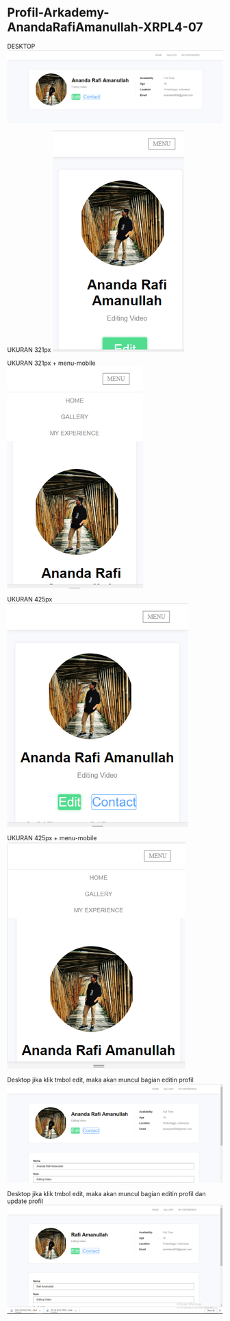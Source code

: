 # Profil-Arkademy-AnandaRafiAmanullah-XRPL4-07

DESKTOP
![alttext](https://github.com/Anandarafi/Profil-Arkademy-AnandaRafiAmanullah-XRPL4-07/blob/master/desktop.PNG)

UKURAN 321px
![alttext](https://github.com/Anandarafi/Profil-Arkademy-AnandaRafiAmanullah-XRPL4-07/blob/master/ukuran%20321.PNG)

UKURAN 321px + menu-mobile
![alttext](https://github.com/Anandarafi/Profil-Arkademy-AnandaRafiAmanullah-XRPL4-07/blob/master/ukuran%20321%20%2B%20menu.mobile.PNG)

UKURAN 425px
![alttext](https://github.com/Anandarafi/Profil-Arkademy-AnandaRafiAmanullah-XRPL4-07/blob/master/ukuran%20425.PNG)

UKURAN 425px + menu-mobile
![alttext](https://github.com/Anandarafi/Profil-Arkademy-AnandaRafiAmanullah-XRPL4-07/blob/master/ukuran%20425%20%2B%20menu.mobile.PNG)

Desktop jika klik tmbol edit, maka akan muncul bagian editin profil
![alttext](https://github.com/Anandarafi/Profil-Arkademy-AnandaRafiAmanullah-XRPL4-07/blob/master/jika%20di%20klik%20edit%2C%2C%20javascript.PNG)

Desktop jika klik tmbol edit, maka akan muncul bagian editin profil dan update profil
![alttext](https://github.com/Anandarafi/Profil-Arkademy-AnandaRafiAmanullah-XRPL4-07/blob/master/javascript%20update%20data.PNG)
